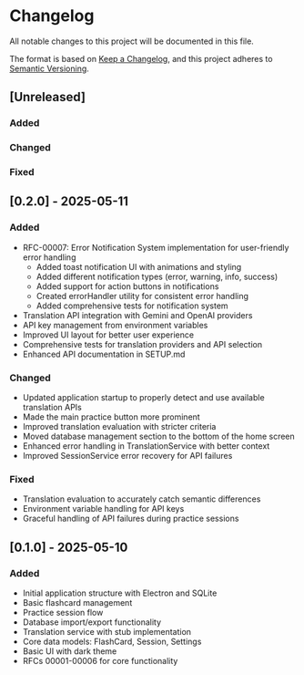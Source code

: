 # Changelog

All notable changes to this project will be documented in this file.

The format is based on [Keep a Changelog](https://keepachangelog.com/en/1.0.0/),
and this project adheres to [Semantic Versioning](https://semver.org/spec/v2.0.0.html).

## [Unreleased]

### Added

### Changed

### Fixed

## [0.2.0] - 2025-05-11

### Added
- RFC-00007: Error Notification System implementation for user-friendly error handling
  - Added toast notification UI with animations and styling
  - Added different notification types (error, warning, info, success)
  - Added support for action buttons in notifications
  - Created errorHandler utility for consistent error handling
  - Added comprehensive tests for notification system
- Translation API integration with Gemini and OpenAI providers
- API key management from environment variables
- Improved UI layout for better user experience
- Comprehensive tests for translation providers and API selection
- Enhanced API documentation in SETUP.md

### Changed
- Updated application startup to properly detect and use available translation APIs
- Made the main practice button more prominent
- Improved translation evaluation with stricter criteria
- Moved database management section to the bottom of the home screen
- Enhanced error handling in TranslationService with better context
- Improved SessionService error recovery for API failures

### Fixed
- Translation evaluation to accurately catch semantic differences
- Environment variable handling for API keys
- Graceful handling of API failures during practice sessions

## [0.1.0] - 2025-05-10

### Added
- Initial application structure with Electron and SQLite
- Basic flashcard management
- Practice session flow
- Database import/export functionality
- Translation service with stub implementation
- Core data models: FlashCard, Session, Settings
- Basic UI with dark theme
- RFCs 00001-00006 for core functionality